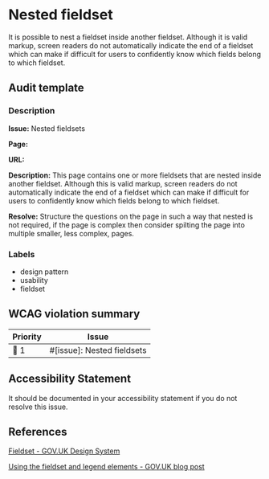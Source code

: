 # Nested fieldset

It is possible to nest a fieldset inside another fieldset. Although it is valid markup, screen readers do not automatically indicate the end of a fieldset which can make if difficult for users to confidently know which fields belong to which fieldset.

## Audit template

### Description

**Issue:** Nested fieldsets

**Page:**

**URL:** 

**Description:** This page contains one or more fieldsets that are nested inside another fieldset. Although this is valid markup, screen readers do not automatically indicate the end of a fieldset which can make if difficult for users to confidently know which fields belong to which fieldset.

**Resolve:** Structure the questions on the page in such a way that nested is not required, if the page is complex then consider spilting the page into multiple smaller, less complex, pages.

### Labels

* design pattern
* usability
* fieldset

## WCAG violation summary

| Priority | Issue |
| -------- | ----- | 
| 🔴 1     | #[issue]: Nested fieldsets |

## Accessibility Statement

It should be documented in your accessibility statement if you do not resolve this issue.

## References

[Fieldset - GOV.UK Design System](https://design-system.service.gov.uk/components/fieldset/)

[Using the fieldset and legend elements - GOV.UK blog post](https://accessibility.blog.gov.uk/2016/07/22/using-the-fieldset-and-legend-elements/)
